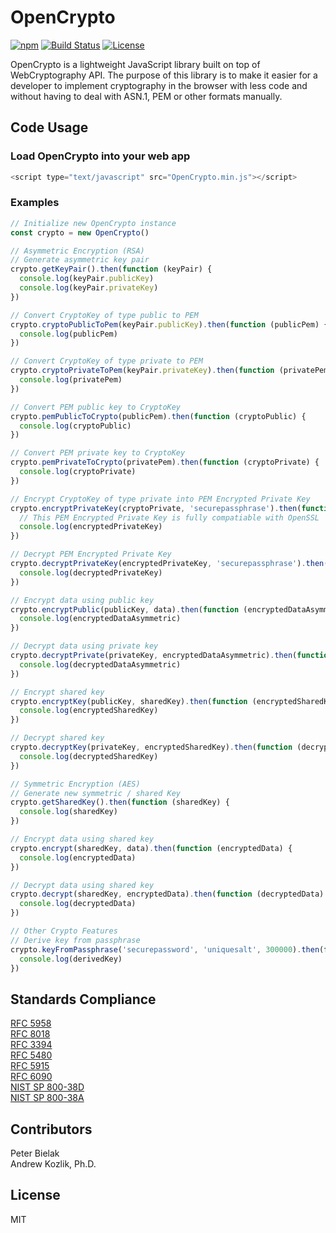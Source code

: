 # OpenCrypto
[![npm](https://img.shields.io/npm/v/opencrypto.svg)](https://www.npmjs.com/package/opencrypto)
[![Build Status](https://travis-ci.org/safebash/opencrypto.svg?branch=master)](https://travis-ci.org/safebash/opencrypto)
[![License](https://img.shields.io/badge/License-MIT-blue.svg)](https://raw.githubusercontent.com/safebash/opencrypto/master/LICENSE.md)

OpenCrypto is a lightweight JavaScript library built on top of WebCryptography API. The purpose of this library is to make it easier for a developer to implement cryptography in the browser with less code and without having to deal with ASN.1, PEM or other formats manually.

## Code Usage
### Load OpenCrypto into your web app
```javascript
<script type="text/javascript" src="OpenCrypto.min.js"></script>
```
### Examples
```javascript
// Initialize new OpenCrypto instance
const crypto = new OpenCrypto()

// Asymmetric Encryption (RSA)
// Generate asymmetric key pair
crypto.getKeyPair().then(function (keyPair) {
  console.log(keyPair.publicKey)
  console.log(keyPair.privateKey)
})

// Convert CryptoKey of type public to PEM
crypto.cryptoPublicToPem(keyPair.publicKey).then(function (publicPem) {
  console.log(publicPem)
})

// Convert CryptoKey of type private to PEM
crypto.cryptoPrivateToPem(keyPair.privateKey).then(function (privatePem) {
  console.log(privatePem)
})

// Convert PEM public key to CryptoKey
crypto.pemPublicToCrypto(publicPem).then(function (cryptoPublic) {
  console.log(cryptoPublic)
})

// Convert PEM private key to CryptoKey
crypto.pemPrivateToCrypto(privatePem).then(function (cryptoPrivate) {
  console.log(cryptoPrivate)
})

// Encrypt CryptoKey of type private into PEM Encrypted Private Key
crypto.encryptPrivateKey(cryptoPrivate, 'securepassphrase').then(function (encryptedPrivateKey) {
  // This PEM Encrypted Private Key is fully compatiable with OpenSSL
  console.log(encryptedPrivateKey)
})

// Decrypt PEM Encrypted Private Key
crypto.decryptPrivateKey(encryptedPrivateKey, 'securepassphrase').then(function (decryptedPrivateKey) {
  console.log(decryptedPrivateKey)
})

// Encrypt data using public key
crypto.encryptPublic(publicKey, data).then(function (encryptedDataAsymmetric) {
  console.log(encryptedDataAsymmetric)
})

// Decrypt data using private key
crypto.decryptPrivate(privateKey, encryptedDataAsymmetric).then(function (decryptedDataAsymmetric) {
  console.log(decryptedDataAsymmetric)
})

// Encrypt shared key
crypto.encryptKey(publicKey, sharedKey).then(function (encryptedSharedKey) {
  console.log(encryptedSharedKey)
})

// Decrypt shared key
crypto.decryptKey(privateKey, encryptedSharedKey).then(function (decryptedSharedKey) {
  console.log(decryptedSharedKey)
})

// Symmetric Encryption (AES)
// Generate new symmetric / shared Key
crypto.getSharedKey().then(function (sharedKey) {
  console.log(sharedKey)
})

// Encrypt data using shared key
crypto.encrypt(sharedKey, data).then(function (encryptedData) {
  console.log(encryptedData)
})

// Decrypt data using shared key
crypto.decrypt(sharedKey, encryptedData).then(function (decryptedData) {
  console.log(decryptedData)
})

// Other Crypto Features
// Derive key from passphrase
crypto.keyFromPassphrase('securepassword', 'uniquesalt', 300000).then(function (derivedKey) {
  console.log(derivedKey)
})

```

## Standards Compliance
[RFC 5958](https://tools.ietf.org/html/rfc5958)<br>
[RFC 8018](https://tools.ietf.org/html/rfc8018)<br>
[RFC 3394](https://tools.ietf.org/html/rfc3394)<br>
[RFC 5480](https://tools.ietf.org/html/rfc5480)<br>
[RFC 5915](https://tools.ietf.org/html/rfc5915)<br>
[RFC 6090](https://tools.ietf.org/html/rfc6090)<br>
[NIST SP 800-38D](http://nvlpubs.nist.gov/nistpubs/Legacy/SP/nistspecialpublication800-38d.pdf)<br>
[NIST SP 800-38A](http://nvlpubs.nist.gov/nistpubs/Legacy/SP/nistspecialpublication800-38a.pdf)

## Contributors
Peter Bielak<br>
Andrew Kozlik, Ph.D.

## License
MIT
